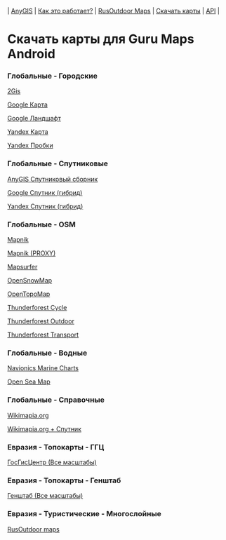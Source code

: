 | [AnyGIS][01] | [Как это работает?][02] | [RusOutdoor Maps][03] | [Скачать карты][04] | [API][05] |


[01]: https://nnngrach.github.io/AnyGIS_maps/index
[02]: https://nnngrach.github.io/AnyGIS_maps/Web/Html/Description
[03]: https://nnngrach.github.io/AnyGIS_maps/Web/Html/RusOutdoor
[04]: https://nnngrach.github.io/AnyGIS_maps/Web/Html/DownloadPage
[05]: https://nnngrach.github.io/AnyGIS_maps/Web/Html/Api
# Скачать карты для Guru Maps Android


### Глобальные - Городские
[2Gis](https://anygis.herokuapp.com/download/galileo/Global-City_2gis.ms "Скачать эту карту")

[Google Карта](https://anygis.herokuapp.com/download/galileo/Global-City_Google_map.ms "Скачать эту карту")

[Google Ландшафт](https://anygis.herokuapp.com/download/galileo/Global-City_Google_terrain.ms "Скачать эту карту")

[Yandex Карта](https://anygis.herokuapp.com/download/galileo/Global-City_Yandex_map.ms "Скачать эту карту")

[Yandex Пробки](https://anygis.herokuapp.com/download/galileo/Global-City_Yandex_traffic.ms "Скачать эту карту")



### Глобальные - Спутниковые
[AnyGIS Спутниковый сборник](https://anygis.herokuapp.com/download/galileo/Global-Satellites_All.ms "Скачать эту карту")

[Google Спутник (гибрид)](https://anygis.herokuapp.com/download/galileo/Global-Satellites_Google_with_labels.ms "Скачать эту карту")

[Yandex Спутник (гибрид)](https://anygis.herokuapp.com/download/galileo/Global-Satellites_Yandex_with_labels.ms "Скачать эту карту")



### Глобальные - OSM
[Mapnik](https://anygis.herokuapp.com/download/galileo/Global-OSM_Mapnik.ms "Скачать эту карту")

[Mapnik (PROXY)](https://anygis.herokuapp.com/download/galileo/Global-OSM_Mapnik_Proxy.ms "Скачать эту карту")

[Mapsurfer](https://anygis.herokuapp.com/download/galileo/Global-OSM_Mapsurfer.ms "Скачать эту карту")

[OpenSnowMap](https://anygis.herokuapp.com/download/galileo/Global-OSM_OpenSnowMap.ms "Скачать эту карту")

[OpenTopoMap](https://anygis.herokuapp.com/download/galileo/Global-OSM_OpenTopoMap.ms "Скачать эту карту")

[Thunderforest Cycle](https://anygis.herokuapp.com/download/galileo/Global-OSM_Thunderforest_Cycle.ms "Скачать эту карту")

[Thunderforest Outdoor](https://anygis.herokuapp.com/download/galileo/Global-OSM_Thunderforest_Outdoor.ms "Скачать эту карту")

[Thunderforest Transport](https://anygis.herokuapp.com/download/galileo/Global-OSM_Thunderforest_Transport.ms "Скачать эту карту")



### Глобальные - Водные
[Navionics Marine Charts](https://anygis.herokuapp.com/download/galileo/Global-Water_Navionics_Marine_Charts.ms "Скачать эту карту")

[Open Sea Map](https://anygis.herokuapp.com/download/galileo/Global-Water_OpenSeaMap.ms "Скачать эту карту")



### Глобальные - Справочные
[Wikimapia.org](https://anygis.herokuapp.com/download/galileo/Global_Wikimapia.ms "Скачать эту карту")

[Wikimapia.org + Спутник](https://anygis.herokuapp.com/download/galileo/Global_Wikimapia_satellite.ms "Скачать эту карту")



### Евразия - Топокарты - ГГЦ
[ГосГисЦентр (Все масштабы)](https://anygis.herokuapp.com/download/galileo/Eurasia-Topo_GGC_All.ms "Скачать эту карту")



### Евразия - Топокарты - Генштаб
[Генштаб (Все масштабы)](https://anygis.herokuapp.com/download/galileo/Eurasia-Topo_Genshtab_All.ms "Скачать эту карту")



### Евразия - Туристические - Многослойные
[RusOutdoor maps](https://anygis.herokuapp.com/download/galileo/Eurasia-Hiking-Multylayer_RusOutdoorMaps.ms "Скачать эту карту")

